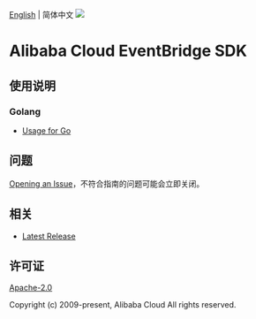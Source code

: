 [English](README.md) | 简体中文
![](https://aliyunsdk-pages.alicdn.com/icons/AlibabaCloud.svg)

# Alibaba Cloud EventBridge SDK

## 使用说明

### Golang
- [Usage for Go](./golang/README-CN.md)

## 问题

[Opening an Issue](https://github.com/aliyun/alibabacloud-eventbridge-sdk/issues/new)，不符合指南的问题可能会立即关闭。

## 相关

- [Latest Release](https://github.com/aliyun/alibabacloud-eventbridge-sdk)

## 许可证

[Apache-2.0](http://www.apache.org/licenses/LICENSE-2.0)

Copyright (c) 2009-present, Alibaba Cloud All rights reserved.
